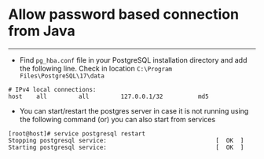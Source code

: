 # Allow password based connection from Java
------
* Find `pg_hba.conf` file in your PostgreSQL installation directory and add the following line. Check in location `C:\Program Files\PostgreSQL\17\data`
```
# IPv4 local connections:
host    all         all         127.0.0.1/32          md5
```
* You can start/restart the postgres server in case it is not running using the following command (or) you can also start from services
```
[root@host]# service postgresql restart
Stopping postgresql service:                               [  OK  ]
Starting postgresql service:                               [  OK  ]
```
